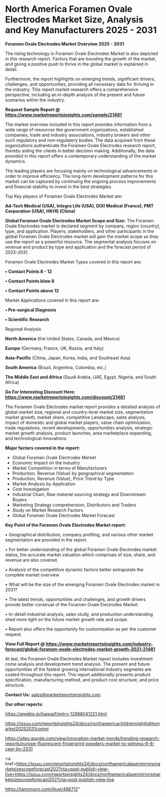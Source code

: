 # North America Foramen Ovale Electrodes Market Size, Analysis and Key Manufacturers 2025 - 2031

<Strong> Foramen Ovale Electrodes Market Overview 2025 - 2031</strong>

The rising technology in Foramen Ovale Electrodes Market is also depicted in this research report. Factors that are boosting the growth of the market, and giving a positive push to thrive in the global market is explained in detail.

Furthermore, the report highlights on emerging trends, significant drivers, challenges, and opportunities, providing all necessary data for thriving in the industry. This report market research offers a comprehensive perspective, including an in-depth analysis of the present and future scenarios within the industry.

<strong>Request Sample Report @ <a href=https://www.marketreportsinsights.com/sample/21481>https://www.marketreportsinsights.com/sample/21481</a></strong>

The market overview included in this report provides information from a wide range of resources like government organizations, established companies, trade and industry associations, industry brokers and other such regulatory and non-regulatory bodies. The data acquired from these organizations authenticate the Foramen Ovale Electrodes research report, thereby aiding the clients in better decision making. Additionally, the data provided in this report offers a contemporary understanding of the market dynamics.

The leading players are focusing mainly on technological advancements in order to improve efficiency. The long-term development patterns for this market can be captured by continuing the ongoing process improvements and financial stability to invest in the best strategies.

Top Key players of Foramen Ovale Electrodes Market are:

<strong>Ad-Tech Medical (USA), Integra Life (USA), DIXI Medical (France), PMT Corporation (USA), HKHS (China)</strong>

<strong><b>Global Foramen Ovale Electrodes Market Scope and Size:</b></strong>
The Foramen Ovale Electrodes market is declared segment by company, region (country), type, and application. Players, stakeholders, and other participants in the global Foramen Ovale Electrodes market will gain the market scope as they use the report as a powerful resource. The segmental analysis focuses on revenue and product by type and application and the forecast period of 2025-2031.

Foramen Ovale Electrodes Market Types covered in this report are:

<strong>• Contact Points 8 - 12

• Contact Points blow 8

• Contact Points above 12</strong>

Market Applications covered in this report are:

<strong>• Pre-surgical Diagnosis

• Scientific Research</strong> 

Regional Analysis

<strong>North America</strong> (the United States, Canada, and Mexico)

<strong>Europe</strong> (Germany, France, UK, Russia, and Italy)

<strong>Asia-Pacific</strong> (China, Japan, Korea, India, and Southeast Asia)

<strong>South America</strong> (Brazil, Argentina, Colombia, etc.)

<strong>The Middle East and Africa</strong> (Saudi Arabia, UAE, Egypt, Nigeria, and South Africa)

<strong>Go For Interesting Discount Here: <a href=https://www.marketreportsinsights.com/discount/21481>https://www.marketreportsinsights.com/discount/21481</a></strong>

The Foramen Ovale Electrodes market report provides a detailed analysis of global market size, regional and country-level market size, segmentation market growth, market share, competitive Landscape, sales analysis, impact of domestic and global market players, value chain optimization, trade regulations, recent developments, opportunities analysis, strategic market growth analysis, product launches, area marketplace expanding, and technological innovations.

<strong><b>Major factors covered in the report:</b></strong>
<ul>
  <li>Global Foramen Ovale Electrodes Market </li>
  <li>Economic Impact on the Industry</li>
  <li>Market Competition in terms of Manufacturers</li>
  <li>Production, Revenue (Value) by geographical segmentation</li>
  <li>Production, Revenue (Value), Price Trend by Type</li>
  <li>Market Analysis by Application</li>
  <li>Cost Investigation</li>
  <li>Industrial Chain, Raw material sourcing strategy and Downstream Buyers</li>
  <li>Marketing Strategy comprehension, Distributors and Traders</li>
  <li>Study on Market Research Factors</li>
  <li>Global Foramen Ovale Electrodes Market Forecast</li>
</ul>

<strong><b>Key Point of the Foramen Ovale Electrodes Market report:</b></strong>

• Geographical distribution, company profiling, and various other market segmentation are provided in the report.

• For better understanding of the global Foramen Ovale Electrodes market status, the accurate market valuation which comprises of size, share, and revenue are also covered.

• Analysis of the competitive dynamic factors better extrapolate the complete market overview

• What will be the size of the emerging Foramen Ovale Electrodes market in 2031?

• The latest trends, opportunities and challenges, and growth drivers provide better construal of the Foramen Ovale Electrodes Market.

• In-detail industrial analysis, sales study, and production understanding shed more light on the future market growth rate and scope.

• Report also offers the opportunity for customization as per the customer request.

<strong><b>View Full Report @ <a href=https://www.marketreportsinsights.com/industry-forecast/global-foramen-ovale-electrodes-market-growth-2021-21481>https://www.marketreportsinsights.com/industry-forecast/global-foramen-ovale-electrodes-market-growth-2021-21481</a></b></strong>


At last, the Foramen Ovale Electrodes Market report includes investment come analysis and development trend analysis. The present and future opportunities of the fastest growing international industry segments are coated throughout this report. This report additionally presents product specification, manufacturing method, and product cost structure, and price structure.

<strong>Contact Us:</strong>
sales@marketreportsinsights.com

<strong>Our other reports:</strong>

<a href=https://ameblo.jp/haqsaif/entry-12888041221.html>https://ameblo.jp/haqsaif/entry-12888041221.html</a>

<a href=https://issuu.com/reportsinsights24/docs/northamericachildrennightlightsmarket20252031compr>https://issuu.com/reportsinsights24/docs/northamericachildrennightlightsmarket20252031compr</a>

<a href=https://sites.google.com/view/innovation-market-trends/trending-research-reports/europe-fluorescent-fingerprint-powders-market-to-witness-6-8-cagr-by-2031>https://sites.google.com/view/innovation-market-trends/trending-research-reports/europe-fluorescent-fingerprint-powders-market-to-witness-6-8-cagr-by-2031</a>

<a href=https://issuu.com/reportsinsights24/docs/northamericalasermirrorsmarketsizescopeforecast202?cta=post-publish-view-live>https://issuu.com/reportsinsights24/docs/northamericalasermirrorsmarketsizescopeforecast202?cta=post-publish-view-live</a>

<a href=https://tanomuno.com/illust/486712>https://tanomuno.com/illust/486712</a>"

